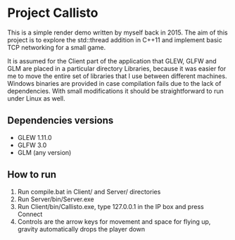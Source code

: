 # Project Callisto

This is a simple render demo written by myself back in 2015. The aim of this project is to explore the std::thread addition in C++11 and implement basic TCP networking for a small game.

It is assumed for the Client part of the application that GLEW, GLFW and GLM are placed in a particular directory Libraries, because it was easier for me to move the entire set of libraries that I use between different machines. Windows binaries are provided in case compilation fails due to the lack of dependencies. With small modifications it should be straightforward to run under Linux as well.

## Dependencies versions

* GLEW 1.11.0
* GLFW 3.0
* GLM (any version)

## How to run

1. Run compile.bat in Client/ and Server/ directories
2. Run Server/bin/Server.exe 
3. Run Client/bin/Callisto.exe, type 127.0.0.1 in the IP box and press Connect
4. Controls are the arrow keys for movement and space for flying up, gravity automatically drops the player down